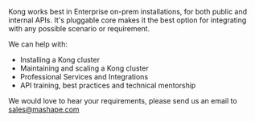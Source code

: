 Kong works best in Enterprise on-prem installations, for both public and internal APIs. It's pluggable core makes it the best option for integrating with any possible scenario or requirement.

We can help with:

* Installing a Kong cluster
* Maintaining and scaling a Kong cluster
* Professional Services and Integrations
* API training, best practices and technical mentorship

We would love to hear your requirements, please send us an email to <a href="mailto: sales@mashape.com">sales@mashape.com</a>